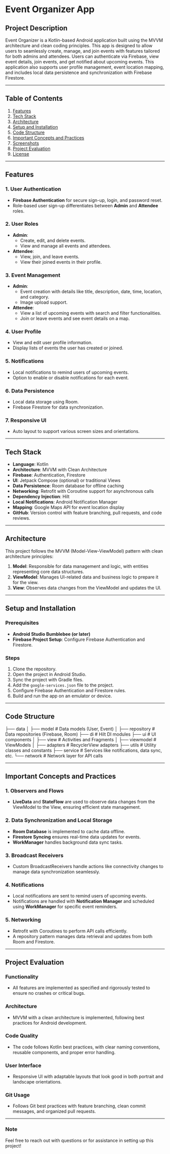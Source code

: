 # Event Organizer App

## Project Description

Event Organizer is a Kotlin-based Android application built using the MVVM architecture and clean coding principles. This app is designed to allow users to seamlessly create, manage, and join events with features tailored for both admins and attendees. Users can authenticate via Firebase, view event details, join events, and get notified about upcoming events. This application also supports user profile management, event location mapping, and includes local data persistence and synchronization with Firebase Firestore.

---

## Table of Contents
1. [Features](#features)
2. [Tech Stack](#tech-stack)
3. [Architecture](#architecture)
4. [Setup and Installation](#setup-and-installation)
5. [Code Structure](#code-structure)
6. [Important Concepts and Practices](#important-concepts-and-practices)
7. [Screenshots](#screenshots)
8. [Project Evaluation](#project-evaluation)
9. [License](#license)

---

## Features

### 1. User Authentication
- **Firebase Authentication** for secure sign-up, login, and password reset.
- Role-based user sign-up differentiates between **Admin** and **Attendee** roles.

### 2. User Roles
- **Admin**:
  - Create, edit, and delete events.
  - View and manage all events and attendees.
- **Attendee**:
  - View, join, and leave events.
  - View their joined events in their profile.

### 3. Event Management
- **Admin**:
  - Event creation with details like title, description, date, time, location, and category.
  - Image upload support.
- **Attendee**:
  - View a list of upcoming events with search and filter functionalities.
  - Join or leave events and see event details on a map.

### 4. User Profile
- View and edit user profile information.
- Display lists of events the user has created or joined.

### 5. Notifications
- Local notifications to remind users of upcoming events.
- Option to enable or disable notifications for each event.

### 6. Data Persistence
- Local data storage using Room.
- Firebase Firestore for data synchronization.

### 7. Responsive UI
- Auto layout to support various screen sizes and orientations.

---

## Tech Stack

- **Language**: Kotlin
- **Architecture**: MVVM with Clean Architecture
- **Firebase**: Authentication, Firestore
- **UI**: Jetpack Compose (optional) or traditional Views
- **Data Persistence**: Room database for offline caching
- **Networking**: Retrofit with Coroutine support for asynchronous calls
- **Dependency Injection**: Hilt
- **Local Notifications**: Android Notification Manager
- **Mapping**: Google Maps API for event location display
- **GitHub**: Version control with feature branching, pull requests, and code reviews.

---

## Architecture

This project follows the MVVM (Model-View-ViewModel) pattern with clean architecture principles:
1. **Model**: Responsible for data management and logic, with entities representing core data structures.
2. **ViewModel**: Manages UI-related data and business logic to prepare it for the view.
3. **View**: Observes data changes from the ViewModel and updates the UI.

---

## Setup and Installation

### Prerequisites
- **Android Studio Bumblebee (or later)**
- **Firebase Project Setup**: Configure Firebase Authentication and Firestore.

### Steps
1. Clone the repository.
2. Open the project in Android Studio.
3. Sync the project with Gradle files.
4. Add the `google-services.json` file to the project.
5. Configure Firebase Authentication and Firestore rules.
6. Build and run the app on an emulator or device.

---

## Code Structure

├── data 
│ ├── model # Data models (User, Event) 
│ ├── repository # Data repositories (Firebase, Room) 
├── di # Hilt DI modules 
├── ui # UI components 
│ ├── view # Activities and Fragments 
│ ├── viewmodel # ViewModels 
│ ├── adapters # RecyclerView adapters 
├── utils # Utility classes and constants 
├── service # Services like notifications, data sync, etc. 
└── network # Network layer for API calls

---

## Important Concepts and Practices

### 1. Observers and Flows
- **LiveData** and **StateFlow** are used to observe data changes from the ViewModel to the View, ensuring efficient state management.

### 2. Data Synchronization and Local Storage
- **Room Database** is implemented to cache data offline.
- **Firestore Syncing** ensures real-time data updates for events.
- **WorkManager** handles background data sync tasks.

### 3. Broadcast Receivers
- Custom BroadcastReceivers handle actions like connectivity changes to manage data synchronization seamlessly.

### 4. Notifications
- Local notifications are sent to remind users of upcoming events.
- Notifications are handled with **Notification Manager** and scheduled using **WorkManager** for specific event reminders.

### 5. Networking
- Retrofit with Coroutines to perform API calls efficiently.
- A repository pattern manages data retrieval and updates from both Room and Firestore.

---

## Project Evaluation

### Functionality
- All features are implemented as specified and rigorously tested to ensure no crashes or critical bugs.

### Architecture
- MVVM with a clean architecture is implemented, following best practices for Android development.

### Code Quality
- The code follows Kotlin best practices, with clear naming conventions, reusable components, and proper error handling.

### User Interface
- Responsive UI with adaptable layouts that look good in both portrait and landscape orientations.

### Git Usage
- Follows Git best practices with feature branching, clean commit messages, and organized pull requests.


--- 

### Note
Feel free to reach out with questions or for assistance in setting up this project!

